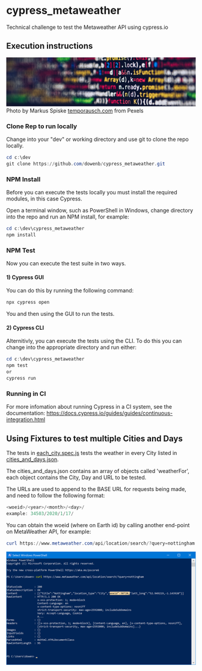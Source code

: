 # cypress_metaweather

 Technical challenge to test the Metaweather API using cypress.io

## Execution instructions

![instructions_header.jpg](https://github.com/dowenb/cypress_metaweather/blob/master/images/instructions_header.jpg)
Photo by Markus Spiske [temporausch.com](https://temporausch.com "temporausch.com") from Pexels

### Clone Rep to run locally

Change into your "dev" or working directory and use git to clone the repo locally.

```powershell
cd c:\dev
git clone https://github.com/dowenb/cypress_metaweather.git
```

### NPM Install

Before you can execute the tests locally you must install the required modules, in this case Cypress.

Open a terminal window, such as PowerShell in Windows, change directory into the repo and run an NPM install, for example:

```powershell
cd c:\dev\cypress_metaweather
npm install
```

### NPM Test

Now you can execute the test suite in two ways.

#### 1) Cypress GUI

You can do this by running the following command:

```powershell
npx cypress open
```

You and then using the GUI to run the tests.

#### 2) Cypress CLI

Alternitivly, you can execute the tests using the CLI. To do this you can change into the appropriate directory and run either:

```powershell
cd c:\dev\cypress_metaweather
npm test
or
cypress run
```

### Running in CI

For more infomation about running Cypress in a CI system, see the documentation: <https://docs.cypress.io/guides/guides/continuous-integration.html>

## Using Fixtures to test multiple Cities and Days

The tests in [each_city.spec.js](https://github.com/dowenb/cypress_metaweather/blob/master/cypress/integration/weather/each_city.spec.js "each_city.spec.js") tests the weather in every City listed in [cities_and_days.json](https://github.com/dowenb/cypress_metaweather/blob/master/cypress/fixtures/cities_and_days.json "cities_and_days.json").

The cities_and_days.json contains an array of objects called 'weatherFor', each object contains the City, Day and URL to be tested.

The URLs are used to append to the BASE URL for requests being made, and need to follow the following format:

```PowerShell
<woeid>/<year>/<month>/<day>/
example: 34503/2020/1/17/
```

You can obtain the woeid (where on Earth id) by calling another end-point on MetaWeather API, for example:

```PowerShell
curl https://www.metaweather.com/api/location/search/?query=nottingham
```

![Screenshot output from curl command](https://github.com/dowenb/cypress_metaweather/blob/master/images/2020-01-14.png "Screenshot output from curl command")
